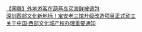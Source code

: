   
[【网曝】外地游客在葫芦岛买海鲜被调包](http://www.dianyue.me/archives/496/7d7o9fa8h34r6tkc/)  
[深圳西部文化新地标！宝安老三馆升级改造项目正式动工](http://www.dianyue.me/archives/910/nymq2w331vm9owso/)  
[关于中国·西部文化城产权办理重要通知](http://www.dianyue.me/archives/639/f7agh8iznnskh3o3/)